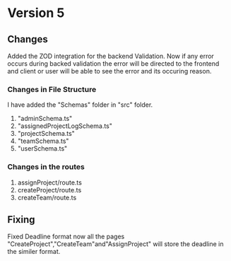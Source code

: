 # Version 5

## Changes

Added the ZOD integration for the backend Validation. Now if any error occurs during backed validation the error will be directed to the frontend and client or user will be able to see the error and its occuring reason.

### Changes in File Structure

I have added the "Schemas" folder in "src" folder.

1. "adminSchema.ts"
2. "assignedProjectLogSchema.ts"
3. "projectSchema.ts"
4. "teamSchema.ts"
5. "userSchema.ts"

### Changes in the routes

1. assignProject/route.ts
2. createProject/route.ts
3. createTeam/route.ts

## Fixing

Fixed Deadline format now all the pages "CreateProject","CreateTeam"and"AssignProject" will store the deadline in the similer format.
